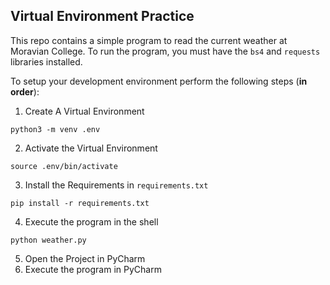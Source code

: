 
## Virtual Environment Practice

This repo contains a simple program to read the current weather at Moravian College.  To run the program, you must have the `bs4` and `requests` libraries installed.


To setup your development environment perform the following steps (**in order**):

1. Create A Virtual Environment

  `python3 -m venv .env`

2. Activate the Virtual Environment

  `source .env/bin/activate`

3. Install the Requirements in `requirements.txt`

  `pip install -r requirements.txt`

4. Execute the program in the shell

  `python weather.py`

5. Open the Project in PyCharm
6. Execute the program in PyCharm
